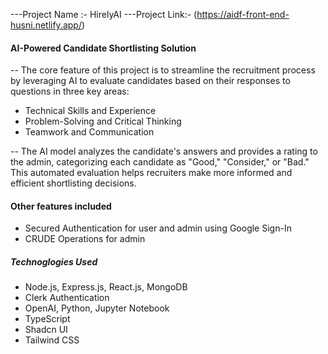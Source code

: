 ---Project Name :- HirelyAI
---Project Link:- (https://aidf-front-end-husni.netlify.app/)

#### AI-Powered Candidate Shortlisting Solution
-- The core feature of this project is to streamline the recruitment process by leveraging AI to evaluate candidates based on their responses to questions in three key areas:

- Technical Skills and Experience
- Problem-Solving and Critical Thinking
- Teamwork and Communication

-- The AI model analyzes the candidate's answers and provides a rating to the admin, categorizing each candidate as "Good," "Consider," or "Bad." This automated evaluation helps recruiters make more informed and efficient shortlisting decisions.

#### Other features included
- Secured Authentication for user and admin using Google Sign-In
- CRUDE Operations for admin

##### Technoglogies Used
- Node.js, Express.js, React.js, MongoDB
- Clerk Authentication
- OpenAI, Python, Jupyter Notebook
- TypeScript
- Shadcn UI
- Tailwind CSS

